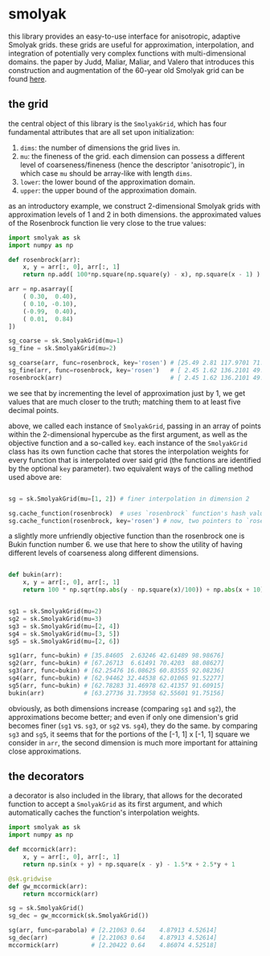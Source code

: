 # smolyak

this library provides an easy-to-use interface for anisotropic, adaptive Smolyak grids. these grids are useful for approximation, interpolation, and integration of potentially very complex functions with multi-dimensional domains. the paper by Judd, Maliar, Maliar, and Valero that introduces this construction and augmentation of the 60-year old Smolyak grid can be found [here](https://bfi.uchicago.edu/wp-content/uploads/Judd-Maliar-Valero-1.pdf).



## the grid

the central object of this library is the `SmolyakGrid`, which has four fundamental attributes that are all set upon initialization:
1. `dims`: the number of dimensions the grid lives in.
2. `mu`: the fineness of the grid. each dimension can possess a different level of coarseness/fineness (hence the descriptor 'anisotropic'), in which case `mu` should be array-like with length `dims`.
3. `lower`: the lower bound of the approximation domain.
4. `upper`: the upper bound of the approximation domain.

as an introductory example, we construct 2-dimensional Smolyak grids with approximation levels of 1 and 2 in both dimensions. the approximated values of the Rosenbrock function lie very close to the true values:
```python
import smolyak as sk
import numpy as np

def rosenbrock(arr):
    x, y = arr[:, 0], arr[:, 1]
    return np.add( 100*np.square(np.square(y) - x), np.square(x - 1) )

arr = np.asarray([
    ( 0.30,  0.40),
    ( 0.10, -0.10),
    (-0.99,  0.40),
    ( 0.01,  0.84)
])

sg_coarse = sk.SmolyakGrid(mu=1)
sg_fine = sk.SmolyakGrid(mu=2)

sg_coarse(arr, func=rosenbrock, key='rosen') # [25.49 2.81 117.9701 71.5501 ]
sg_fine(arr, func=rosenbrock, key='rosen')   # [ 2.45 1.62 136.2101 49.36604]
rosenbrock(arr)                              # [ 2.45 1.62 136.2101 49.36604]
```
we see that by incrementing the level of approximation just by 1, we get values that are much closer to the truth; matching them to at least five decimal points.

above, we called each instance of `SmolyakGrid`, passing in an array of points within the 2-dimensional hypercube as the first argument, as well as the objective function and a so-called `key`. each instance of the `SmolyakGrid` class has its own function cache that stores the interpolation weights for every function that is interpolated over said grid (the functions are identified by the optional `key` parameter). two equivalent ways of the calling method used above are:

```python

sg = sk.SmolyakGrid(mu=[1, 2]) # finer interpolation in dimension 2

sg.cache_function(rosenbrock)  # uses `rosenbrock` function's hash value as `key`
sg.cache_function(rosenbrock, key='rosen') # now, two pointers to `rosenbrock` weights
```

a slightly more unfriendly objective function than the rosenbrock one is Bukin function number 6. we use that here to show the utility of having different levels of coarseness along different dimensions.

```python

def bukin(arr):
    x, y = arr[:, 0], arr[:, 1]
    return 100 * np.sqrt(np.abs(y - np.square(x)/100)) + np.abs(x + 10)/100


sg1 = sk.SmolyakGrid(mu=2)
sg2 = sk.SmolyakGrid(mu=3)
sg3 = sk.SmolyakGrid(mu=[2, 4])
sg4 = sk.SmolyakGrid(mu=[3, 5])
sg5 = sk.SmolyakGrid(mu=[2, 6])

sg1(arr, func=bukin) # [35.84605  2.63246 42.61489 98.98676]
sg2(arr, func=bukin) # [67.26713  6.61491 70.4203  88.08627]
sg3(arr, func=bukin) # [62.25476 16.08625 60.83555 92.08236]
sg4(arr, func=bukin) # [62.94462 32.44538 62.01065 91.52277]
sg5(arr, func=bukin) # [62.78283 31.46978 62.41357 91.60915]
bukin(arr)           # [63.27736 31.73958 62.55601 91.75156]
```
obviously, as both dimensions increase (comparing `sg1` and `sg2`), the approximations become better; and even if only one dimension's grid becomes finer (`sg1` vs. `sg3`, or `sg2` vs. `sg4`), they do the same. by comparing `sg3` and `sg5`, it seems that for the portions of the [-1, 1] x [-1, 1] square we consider in `arr`, the second dimension is much more important for attaining close approximations.



## the decorators
a decorator is also included in the library, that allows for the decorated function to accept a `SmolyakGrid` as its first argument, and which automatically caches the function's interpolation weights.

```python
import smolyak as sk
import numpy as np

def mccormick(arr):
    x, y = arr[:, 0], arr[:, 1]
    return np.sin(x + y) + np.square(x - y) - 1.5*x + 2.5*y + 1

@sk.gridwise
def gw_mccormick(arr):
    return mccormick(arr)

sg = sk.SmolyakGrid()
sg_dec = gw_mccormick(sk.SmolyakGrid())

sg(arr, func=parabola) # [2.21063 0.64    4.87913 4.52614]
sg_dec(arr)            # [2.21063 0.64    4.87913 4.52614]
mccormick(arr)         # [2.20422 0.64    4.86074 4.52518]
```
